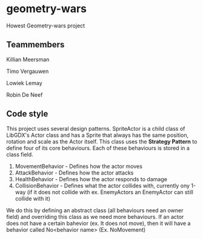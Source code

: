 # geometry-wars
Howest Geometry-wars project


Teammembers
-----------
Killian Meersman

Timo Vergauwen

Lowiek Lemay

Robin De Neef

## Code style
This project uses several design patterns.
SpriteActor is a child class of LibGDX's Actor class and has a Sprite that always has the same position, rotation and scale as the Actor itself. This class uses the **Strategy Pattern** to define four of its core behaviours.
Each of these behaviours is stored in a class field.

1. MovementBehavior   - Defines how the actor moves
2. AttackBehavior     - Defines how the actor attacks
3. HealthBehavior     - Defines how the actor responds to damage
4. CollisionBehavior  - Defines what the actor collides with, currently ony 1-way (if it does not collide with ex. EnemyActors an EnemyActor can still collide with it)


We do this by defining an abstract class (all behaviours need an owner field) and overriding this class as we need more behaviours.
If an actor does not have a certain bahevior (ex. It does not move), then it will have a behavior called No\<behavior name> (Ex. NoMovement)
